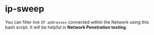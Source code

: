 # ip-sweep
You can filter live `IP addresses` connected within the Network using this bash script. It will be helpful in **Network Penetration testing**. 
